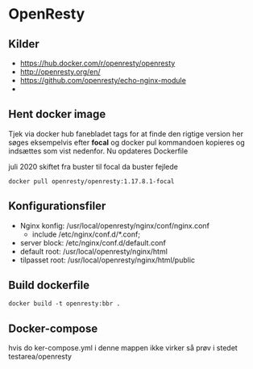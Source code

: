 OpenResty
=========

Kilder
------
- https://hub.docker.com/r/openresty/openresty
- http://openresty.org/en/
- https://github.com/openresty/echo-nginx-module
-
Hent docker image
-----------------
Tjek via docker hub fanebladet tags for at finde den rigtige version her søges eksempelvis efter **focal** og docker pul kommandoen kopieres og indsættes som vist nedenfor. 
Nu opdateres Dockerfile

juli 2020 skiftet fra buster til focal da buster fejlede

```
docker pull openresty/openresty:1.17.8.1-focal
```

Konfigurationsfiler
-------------------
* Nginx konfig: /usr/local/openresty/nginx/conf/nginx.conf
    * include /etc/nginx/conf.d/*.conf; 
* server block: /etc/nginx/conf.d/default.conf
* default root: /usr/local/openresty/nginx/html
* tilpasset root: /usr/local/openresty/nginx/html/public

Build dockerfile
----------------

```
docker build -t openresty:bbr .

```

Docker-compose
--------------
hvis do ker-compose.yml i denne mappen ikke virker så prøv i stedet testarea/openresty

















